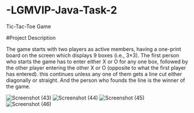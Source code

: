 # -LGMVIP-Java-Task-2
Tic-Tac-Toe Game 

#Project Description

The game starts with two players as active members, having a one-print board on the screen which displays 9 boxes (i.e., 3×3). The first person who starts the game has to enter either X or O for any one box, followed by the other player entering the other X or O (opposite to what the first player has entered). this continues unless any one of them gets a line cut either diagonally or straight. And the person who founds the line is the winner of the game.

![Screenshot (43)](https://github.com/AvishkarWadbudhe/-LGMVIP-Java-Task-2/assets/96787413/ba84e8be-456e-40d4-a248-4af65948bca1)
![Screenshot (44)](https://github.com/AvishkarWadbudhe/-LGMVIP-Java-Task-2/assets/96787413/09310249-6cd3-4aba-add9-96b8918fe1ca)
![Screenshot (45)](https://github.com/AvishkarWadbudhe/-LGMVIP-Java-Task-2/assets/96787413/4a04051e-bfed-47fc-813d-dcb6f773868b)
![Screenshot (46)](https://github.com/AvishkarWadbudhe/-LGMVIP-Java-Task-2/assets/96787413/c748d0c0-54ac-4461-85bf-f1bdc024cc57)
